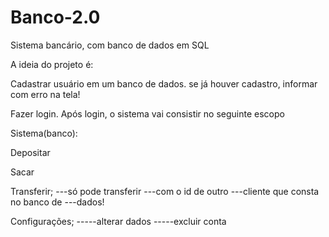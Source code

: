 # Banco-2.0
Sistema bancário, com banco de dados em SQL

A ideia do projeto é:

Cadastrar usuário em um banco de dados.
se já houver cadastro, informar com erro na tela!

Fazer login.
Após login, o sistema vai consistir no seguinte escopo

Sistema(banco):

Depositar

Sacar

Transferir;
---só pode transferir
---com o id de outro
---cliente que consta no banco de ---dados!

Configurações;
-----alterar dados
-----excluir conta
